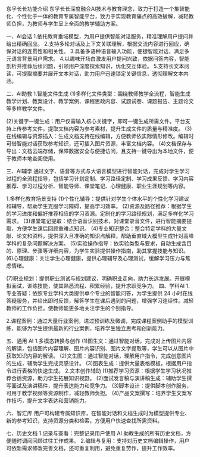 东孚长长功能介绍
东孚长长深度融合AI技术与教育理念，致力于打造一个集智能化、个性化于一体的教育专属智能平台，致力于实现教育痛点的高效破解，减轻教师负担，为教师与学生呈上全面的教学辅助方案。

一、AI会话
1.依托教育垂域模型，为用户提供智能对话服务，精准理解用户提问并给出精确回应。
2.支持多轮对话及上下文关联理解，根据交流内容进行回应，确保对话的连贯性和相关性。
3.具备多语种语音输入功能，便捷智能对话，满足多元语言背景用户需求。
4.以趣味开场白激发用户提问兴致，依据问答内容，智能剖析并推荐后续问题，引领用户深度探索知识，优化交互体验。
5.支持长文本阅读，可提取摘要并展开文本对话，助力用户迅速锁定关键信息，透彻理解文本内涵。

二、AI助教
1.智能文件生成
(1)多样化文件类型：围绕教师教学全流程，智能生成教学计划、教案设计、教学案例、课程思政内容、试题试卷、课题报告、主题论文等多样教学文件。

(2)关键字一键生成：用户仅需输入核心关键字，即可一键生成所需文件。平台支持上传参考文件，提取文档内容为参考素材，提升生成文件的质量与精准度。
(3)在线编辑与资源插入：生成文档支持在线编辑，方便教师依实际情形修改。编辑时可借智能对话获取参考知识，还可插入图片资源，丰富文档内容。
(4)文档保存与导出：文档云端存储，保障数据安全与便捷访问，且支持一键导出为本地文件，便于教师本地查阅使用。

三、AI辅学
通过文字、语音等方式与大语言模型进行智能对话，完成对学生学习过程的全流程指导，包括学习计划定制、学习路径定制、学习成果反馈、学习内容推荐、学习过程分析、智能导师、课堂笔记、心理健康、职业生涯规划等内容。

1.多样化教育场景支持
(1)个性化辅导：提供针对学生个体水平的个性化学习建议和辅导，帮助学生克服学习障碍，提高学习效率。
(2)资源及路径推荐：根据学生的学习进度和偏好推荐相应的学习资源。定制化的学习路径规划，满足多样化学习需求。
(3)课堂笔记提取：结合语音识别技术，对课堂录音文件，进行智能摘要提取，方便学生课后回顾重难点知识。
(4)专业知识整合：整合特定学科的大量文献、论文和资料，提供深入且准确的知识点解释，帮助垂直域大模型生成针对高峰学科的复杂问题解决方案。
(5)实验操作指导：依实验类型与要求，自动生成含目的、原理、步骤等详细内容，为学生实验提供操作指南，助其掌握技能与知识。
(6)心理健康：关注学生心理健康，提供心理辅导及心理测试，缓解学习压力与焦虑情绪。

(7)职业规划：提供职业测试与规划建议，明确职业走向，助力长远发展。开展模拟面试，训练技能，使其熟悉流程、积累经验，提升求职竞争力。
四、学科AI
1.专业答疑：依照专业学科大类提供单个专业的智能问答，为学生提供 24 小时在线答疑服务，并给出即时反馈，解答学生在课后遇到的问题，增强学习连续性。减轻教师的工作负担，使教师能更多地关注学生的个别指导。

2.课程案例：通过大量行业案例，进过预训练及微调，完成课程案例助手的模型训练，能够为学生提供最新的行业案例，培养学生独立思考和创新能力。

五、通用 AI 
1.多模态转换与创作
(1)图生文：通过智能对话，完成对上传图片内容的解读，包括图片内容理解、图片内容识别、图片文字提取等，学生可以从图片中获取知识内容的解读。
(2)文生图：通过智能对话，理解用户指令，完成创意图片的生成，辅助学生完成灵感设计。
(3)图表生成：提供大量表格模板，根据用户指令进行表格的快速生成。
2.文本创作辅助
(1)推荐学习资源：根据学生学习状况推荐合适资源，助力学生拓展知识视野。
(2)面试发言稿与演讲稿生成：辅助学生撰写面试及演讲稿件，提升表达能力和竞争力。
(3)脚本设计：提供脚本创作服务，可用于教学视频等资源制作，减轻教师负担。
(4)产品文案撰写：培养学生文案写作技巧，提升文字表达和营销能力。

六、智汇库
用户可构建专属知识库，在智能对话和文档生成时为模型提供专业、新的参考知识，支持资源分类和检索，方便用户快速查找所需资料。

七、历史文档
1.记录与查看：完整记录用户使用 AI 助教生成的所有历史文档，方便随时调阅回顾过往工作成果。
2.编辑与复用：支持对历史文档编辑操作，用户可依新需求修改完善文档，还可重复利用，避免重复劳作，提升工作效率。
